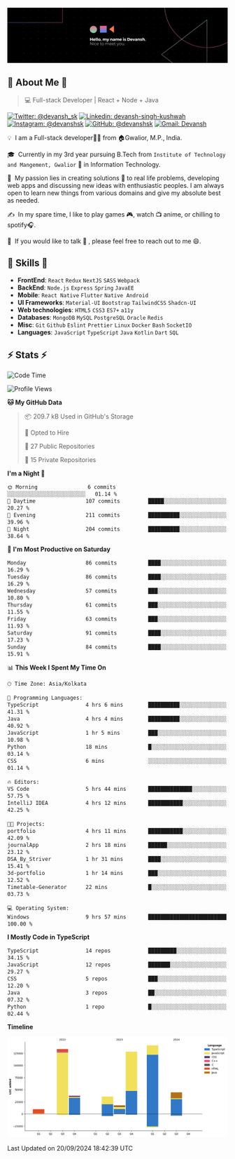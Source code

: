 ![Banner](./Devansh%20Singh%20Banner.png)

## 👋 About Me 👋

> 💻 Full-stack Developer | React + Node + Java

[![Twitter: @devansh_sk](https://img.shields.io/twitter/follow/devansh_sk?style=social)](https://twitter.com/devansh_sk)
[![Linkedin: devansh-singh-kushwah](https://img.shields.io/badge/-Devansh%20Singh%20Kushwah-blue?style=flat-square&logo=Linkedin&logoColor=white&link=https://www.linkedin.com/in/devanshsk/)](https://www.linkedin.com/in/devanshsk/)
[![Instagram: @devanshsk](https://img.shields.io/badge/-devanshsk-E4405F?style=flat-square&logo=instagram&logoColor=white)](https://instagram.com/devanshsk)
[![GitHub: @devanshsk](https://img.shields.io/github/followers/devanshsk?label=follow&style=social)](https://github.com/devanshsk)
[![Gmail: Devansh](https://img.shields.io/badge/Gmail-D14836?style=flat-square&logo=gmail&logoColor=white)](mailto:work.devanshsk@gmail.com)

💡 &nbsp;I am a Full-stack developer🧑‍💻 from 🏠Gwalior, M.P., India.

🎓 &nbsp;Currently in my 3rd year pursuing B.Tech from `Institute of Technology and Mangement, Gwalior` 🏫 in Information Technology.

🌱 &nbsp;My passion lies in creating solutions 🚩 to real life problems, developing web apps and discussing new ideas with enthusiastic peoples.
I am always open to learn new things from various domains and give my absolute best as needed.

✍️ &nbsp;In my spare time, I like to play games 🎮, watch 📺 anime, or chilling to spotify🎧.

💬 &nbsp;If you would like to talk 👋 , please feel free to reach out to me 😄.

##  🎉 Skills  🎉
- **FrontEnd**: `React` `Redux` `NextJS` `SASS` `Webpack`
- **BackEnd**: `Node.js` `Express` `Spring` `JavaEE`
- **Mobile**: `React Native` `Flutter` `Native Android`
- **UI Frameworks**: `Material-UI` `Bootstrap` `TailwindCSS` `Shadcn-UI`
- **Web technologies**: `HTML5` `CSS3` `ES7+` `a11y`
- **Databases**: `MongoDB` `MySQL` `PostgreSQL` `Oracle` `Redis`
- **Misc**: `Git` `Github` `Eslint` `Prettier` `Linux` `Docker` `Bash` `SocketIO`
- **Languages**: `JavaScript` `TypeScript` `Java` `Kotlin` `Dart` `SQL`

## ⚡ Stats ⚡
<!--START_SECTION:waka-->
![Code Time](http://img.shields.io/badge/Code%20Time-256%20hrs%2028%20mins-blue)

![Profile Views](http://img.shields.io/badge/Profile%20Views-8-blue)

**🐱 My GitHub Data** 

> 📦 209.7 kB Used in GitHub's Storage 
 > 
> 💼 Opted to Hire
 > 
> 📜 27 Public Repositories 
 > 
> 🔑 15 Private Repositories 
 > 
**I'm a Night 🦉** 

```text
🌞 Morning                6 commits           ░░░░░░░░░░░░░░░░░░░░░░░░░   01.14 % 
🌆 Daytime                107 commits         █████░░░░░░░░░░░░░░░░░░░░   20.27 % 
🌃 Evening                211 commits         ██████████░░░░░░░░░░░░░░░   39.96 % 
🌙 Night                  204 commits         ██████████░░░░░░░░░░░░░░░   38.64 % 
```
📅 **I'm Most Productive on Saturday** 

```text
Monday                   86 commits          ████░░░░░░░░░░░░░░░░░░░░░   16.29 % 
Tuesday                  86 commits          ████░░░░░░░░░░░░░░░░░░░░░   16.29 % 
Wednesday                57 commits          ███░░░░░░░░░░░░░░░░░░░░░░   10.80 % 
Thursday                 61 commits          ███░░░░░░░░░░░░░░░░░░░░░░   11.55 % 
Friday                   63 commits          ███░░░░░░░░░░░░░░░░░░░░░░   11.93 % 
Saturday                 91 commits          ████░░░░░░░░░░░░░░░░░░░░░   17.23 % 
Sunday                   84 commits          ████░░░░░░░░░░░░░░░░░░░░░   15.91 % 
```


📊 **This Week I Spent My Time On** 

```text
🕑︎ Time Zone: Asia/Kolkata

💬 Programming Languages: 
TypeScript               4 hrs 6 mins        ██████████░░░░░░░░░░░░░░░   41.31 % 
Java                     4 hrs 4 mins        ██████████░░░░░░░░░░░░░░░   40.92 % 
JavaScript               1 hr 5 mins         ███░░░░░░░░░░░░░░░░░░░░░░   10.98 % 
Python                   18 mins             █░░░░░░░░░░░░░░░░░░░░░░░░   03.14 % 
CSS                      6 mins              ░░░░░░░░░░░░░░░░░░░░░░░░░   01.14 % 

🔥 Editors: 
VS Code                  5 hrs 44 mins       ██████████████░░░░░░░░░░░   57.75 % 
IntelliJ IDEA            4 hrs 12 mins       ███████████░░░░░░░░░░░░░░   42.25 % 

🐱‍💻 Projects: 
portfolio                4 hrs 11 mins       ███████████░░░░░░░░░░░░░░   42.09 % 
journalApp               2 hrs 18 mins       ██████░░░░░░░░░░░░░░░░░░░   23.12 % 
DSA_By_Striver           1 hr 31 mins        ████░░░░░░░░░░░░░░░░░░░░░   15.41 % 
3d-portfolio             1 hr 14 mins        ███░░░░░░░░░░░░░░░░░░░░░░   12.52 % 
Timetable-Generator      22 mins             █░░░░░░░░░░░░░░░░░░░░░░░░   03.73 % 

💻 Operating System: 
Windows                  9 hrs 57 mins       █████████████████████████   100.00 % 
```

**I Mostly Code in TypeScript** 

```text
TypeScript               14 repos            █████████░░░░░░░░░░░░░░░░   34.15 % 
JavaScript               12 repos            ███████░░░░░░░░░░░░░░░░░░   29.27 % 
CSS                      5 repos             ███░░░░░░░░░░░░░░░░░░░░░░   12.20 % 
Java                     3 repos             ██░░░░░░░░░░░░░░░░░░░░░░░   07.32 % 
Python                   1 repo              █░░░░░░░░░░░░░░░░░░░░░░░░   02.44 % 
```



**Timeline**

![Lines of Code chart](https://raw.githubusercontent.com/DevanshSK/DevanshSK/main/assets/bar_graph.png)


 Last Updated on 20/09/2024 18:42:39 UTC
<!--END_SECTION:waka-->
